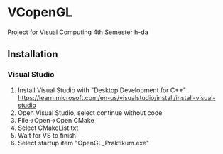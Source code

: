 # VCopenGL
Project for Visual Computing 4th Semester h-da

## Installation

### Visual Studio

1. Install Visual Studio with "Desktop Development for C++"  
  https://learn.microsoft.com/en-us/visualstudio/install/install-visual-studio
2. Open Visual Studio, select continue without code
3. File->Open->Open CMake
4. Select CMakeList.txt
5. Wait for VS to finish
6. Select startup item "OpenGL_Praktikum.exe"
